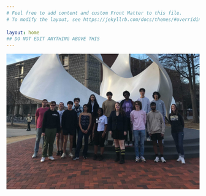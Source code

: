 ```yaml
---
# Feel free to add content and custom Front Matter to this file.
# To modify the layout, see https://jekyllrb.com/docs/themes/#overriding-theme-defaults

layout: home
## DO NOT EDIT ANYTHING ABOVE THIS
---
```


![picture of team](/images/team_vanleer.jpg)

<!-- <img src="/images/team_vanleer.jpg?raw=true" alt="team picture" width="600" height="400"> -->

<!-- This is the main page. We should put a picture and maybe a brief description of the team here. -->
